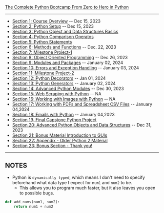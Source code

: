 [The Complete Python Bootcamp From Zero to Hero in Python](https://www.udemy.com/course/complete-python-bootcamp/)

***

* [Section 1: Course Overview](https://github.com/muarshad01/Python_Bootcamp/blob/main/section_01_course_overview.md) -- Dec 15, 2023
* [Section 2: Python Setup](https://github.com/muarshad01/Python_Bootcamp/blob/main/section_02_python_setup.md) -- Dec 15, 2023
* [Section 3: Python Object and Data Structures Basics](https://github.com/muarshad01/Python_Bootcamp/blob/main/section_03_python_object_and_data_structurs_basics.md)
* [Section 4: Python Comparison Operatos](https://github.com/muarshad01/Python_Bootcamp/blob/main/section_04_python_comparison_operatos.md)
* [Section 5: Python Statements](https://github.com/muarshad01/Python_Bootcamp/blob/main/section_05_python_statements.md)
* [Section 6: Methods and Functions](https://github.com/muarshad01/Python_Bootcamp/blob/main/section_06_methods_and_functions.md) -- Dec. 22, 2023
* [Section 7: Milestone Project-1](https://github.com/muarshad01/Python_Bootcamp/blob/main/section_07_milestone_project-1.md)
* [Section 8: Object Oriented Programming](https://github.com/muarshad01/Python_Bootcamp/blob/main/section_08_object_oriented_programming.md) -- Dec 26, 2023
* [Section 9: Modules and Packages](https://github.com/muarshad01/Python_Bootcamp/blob/main/section_09_modules_and_packages.md) -- January 02, 2024
* [Section 10: Errors and Exception Handling](https://github.com/muarshad01/Python_Bootcamp/blob/main/section_10_erros_and_exceptions_handling.md) -- January 03, 2024
* [Section 11: Milestone Project-2](https://github.com/muarshad01/Python_Bootcamp/blob/main/section_11_milestone_project-2.md)
* [Section 12: Python Decorators](https://github.com/muarshad01/Python_Bootcamp/blob/main/section_12_python_decorators.md) -- Jan 01, 2024
* [Section 13: Python Generators](https://github.com/muarshad01/Python_Bootcamp/blob/main/section_13_pyton_generators.md) -- January 02, 2024
* [Section 14: Advanced Python Modules](https://github.com/muarshad01/Python_Bootcamp/blob/main/section_14_advanced_pyton_modules.md) -- Dec 30, 2023
* [Section 15: Web Scraping with Python](https://github.com/muarshad01/Python_Bootcamp/blob/main/section_15_web_scraping_with_python.md) -- NA
* [Section 16: Working with Images with Python](https://github.com/muarshad01/Python_Bootcamp/blob/main/section_16_working_with_images_with_python.md) -- NA
* [Section 17: Working with PDFs and Spreadsheet CSV Files](https://github.com/muarshad01/Python_Bootcamp/blob/main/section_17_working_with_pdfs_and_spreadsheet_csv_files.md) -- January 04,2024
* [Section 18: Emails with Python](https://github.com/muarshad01/Python_Bootcamp/blob/main/section_18_emails_with_python.md) -- January 04,2023
* [Section 19: Final Capstone Python Project](https://github.com/muarshad01/Python_Bootcamp/blob/main/section_19_final_capstone_python_project.md)
* [Section 20: Advanced Python Objects and Data Structures](https://github.com/muarshad01/Python_Bootcamp/blob/main/section_20_advanced_python_objects_and_data_structures.md) -- Dec 31, 2023
* [Section 21: Bonus Material Introduction to GUIs](https://github.com/muarshad01/Python_Bootcamp/blob/main/section_21_bonus_material_introduction_to_GUIs.md)
* [Section 22: Appendix - Older Python 2 Material](https://github.com/muarshad01/Python_Bootcamp/blob/main/section_22_appendix_old_python2_material.md)
* [Section 23: Bonus Section - Thank you!](https://github.com/muarshad01/Python_Bootcamp/blob/main/section_23_thank_you.md)

***

## NOTES

* Python is `dynamically typed`, which means I don't need to specify beforehand what data type I expect for `num1` and `num2` to be.
    * This allows you to program much faster, but it also leaves you open to possible bugs.
```python
def add_nums(num1, num2):
    return num1 + num2
```
